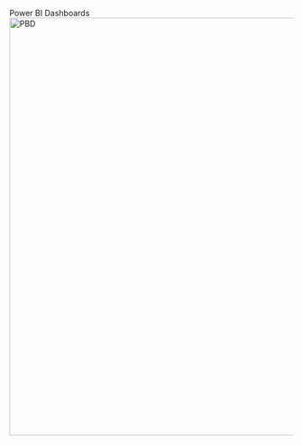 Power BI Dashboards
<img width="1333" height="742" alt="PBD" src="https://github.com/user-attachments/assets/13fe11c7-e83c-4edb-8302-f56437585fc5" />

